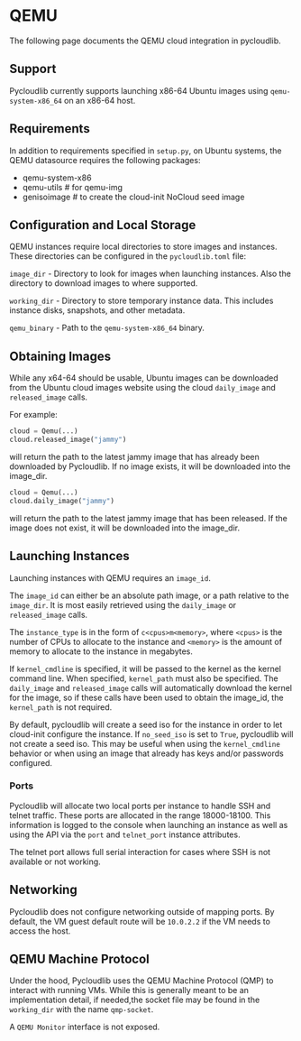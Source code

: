 # QEMU

The following page documents the QEMU cloud integration in pycloudlib.

## Support

Pycloudlib currently supports launching x86-64 Ubuntu images using
`qemu-system-x86_64` on an x86-64 host.

## Requirements

In addition to requirements specified in `setup.py`, on Ubuntu systems,
the QEMU datasource requires the following packages:

* qemu-system-x86
* qemu-utils  # for qemu-img
* genisoimage  # to create the cloud-init NoCloud seed image

## Configuration and Local Storage

QEMU instances require local directories to store images and instances.
These directories can be configured in the `pycloudlib.toml` file:

`image_dir` - Directory to look for images when launching instances.
  Also the directory to download images to where supported.

`working_dir` - Directory to store temporary instance data. This includes
  instance disks, snapshots, and other metadata.

`qemu_binary` - Path to the `qemu-system-x86_64` binary.

## Obtaining Images

While any x64-64 should be usable, Ubuntu images can be downloaded from the
Ubuntu cloud images website using the cloud `daily_image` and `released_image`
calls.

For example:

```python
cloud = Qemu(...)
cloud.released_image("jammy")
```

will return the path to the latest jammy image that has already been
downloaded by Pycloudlib. If no image exists, it will be downloaded
into the image_dir.

```python
cloud = Qemu(...)
cloud.daily_image("jammy")
```

will return the path to the latest jammy image that has been released.
If the image does not exist, it will be downloaded into the image_dir.

## Launching Instances

Launching instances with QEMU requires an `image_id`.

The `image_id` can either be an absolute path image, or a path relative
to the `image_dir`. It is most easily retrieved using the `daily_image` or
`released_image` calls.

The `instance_type` is in the form of `c<cpus>m<memory>`, where `<cpus>` is
the number of CPUs to allocate to the instance and `<memory>` is the amount
of memory to allocate to the instance in megabytes.

If `kernel_cmdline` is specified, it will be passed to the kernel as the
kernel command line. When specified, `kernel_path` must also be specified.
The `daily_image` and `released_image` calls will automatically download
the kernel for the image, so if these calls have been used to obtain the
image_id, the `kernel_path` is not required.

By default, pycloudlib will create a seed iso for the instance in order
to let cloud-init configure the instance. If `no_seed_iso` is set to
`True`, pycloudlib will not create a seed iso. This may be useful when
using the `kernel_cmdline` behavior or when using an image that already
has keys and/or passwords configured.

### Ports

Pycloudlib will allocate two local ports per instance to handle SSH and
telnet traffic. These ports are allocated in the range 18000-18100. This
information is logged to the console when launching an instance as well
as using the API via the `port` and `telnet_port` instance attributes.

The telnet port allows full serial interaction for cases where SSH is
not available or not working.

## Networking

Pycloudlib does not configure networking outside of mapping ports. By
default, the VM guest default route will be `10.0.2.2` if the VM needs
to access the host.

## QEMU Machine Protocol

Under the hood, Pycloudlib uses the QEMU Machine Protocol (QMP) to interact
with running VMs. While this is generally meant to be an implementation
detail, if needed,the socket file may be found in the `working_dir` with the
name `qmp-socket`.

A `QEMU Monitor` interface is not exposed.
